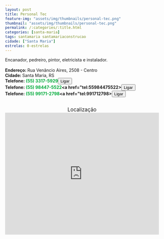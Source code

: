 ```yaml
---
layout: post
title: Personal Tec
feature-img: "assets/img/thumbnails/personal-tec.png"
thumbnail: "assets/img/thumbnails/personal-tec.png"
permalink: /:categories/:title.html
categories: [santa-maria]
tags: santamaria santamariaconstrucao
cidade: ["Santa Maria"]
estrelas: 0-estrelas
---	
```

Encanador, pedreiro, pintor, eletricista e instalador.<!-- more --><br />
<br/>
<b>Endereço: </b>Rua Venâncio Aires, 2508 - Centro<br />
<b>Cidade: </b>Santa Maria, RS<br />
<b>Telefone: <span style="color: #00ab3a;">(55) 3317-5929</span><a href="tel:5533175929"><button class="ligar">Ligar</button></a></b><br />
<b>Telefone: <span style="color: #00ab3a;">(55) 98447-5522</span><a href="tel:55984475522><button class="ligar">Ligar</button></a></b><br />
<b>Telefone: <span style="color: #00ab3a;">(55) 99171-2798</span><a href="tel:991712798><button class="ligar">Ligar</button></a></b><br />
<br />
<div style="font-size: larger; text-align: center;">
Localização</div>
<iframe src="https://www.google.com/maps/embed?pb=!1m18!1m12!1m3!1d3466.054304411477!2d-53.831956885304514!3d-29.689205221803867!2m3!1f0!2f0!3f0!3m2!1i1024!2i768!4f13.1!3m3!1m2!1s0x9503cca3fccb51ad%3A0x7bccfe59379a5f53!2sR.+Ven%C3%A2ncio+Aires%2C+2508+-+Centro%2C+Santa+Maria+-+RS%2C+97010-004!5e0!3m2!1spt-BR!2sbr!4v1524285095852" width="100%" height="400" frameborder="0" style="border:0" allowfullscreen></iframe>
